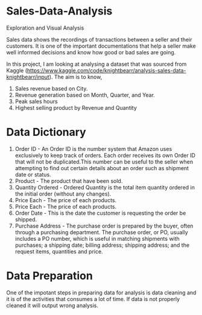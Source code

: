 # Sales-Data-Analysis
Exploration and Visual Analysis

Sales data shows the recordings of transactions between a seller and their customers. It is one of the important documentations that help a seller make well informed decisions and know how good or bad sales are going.

In this project, I am looking at analysing a dataset that was sourced from Kaggle (https://www.kaggle.com/code/knightbearr/analysis-sales-data-knightbearr/input).
The aim is to know,
1. Sales revenue based on City.
2. Revenue generation based on Month, Quarter, and Year.
3. Peak sales hours
4. Highest selling product by Revenue and Quantity

# Data Dictionary

1. Order ID - An Order ID is the number system that Amazon uses exclusively to keep track of orders. Each order receives its own Order ID that will not be duplicated.This number can be useful to the seller when attempting to find out certain details about an order such as shipment date or status.
2. Product - The product that have been sold.
3. Quantity Ordered - Ordered Quantity is the total item quantity ordered in the initial order (without any changes).
4.  Price Each - The price of each products.
5.  Price Each - The price of each products.
6.  Order Date - This is the date the customer is requesting the order be shipped.
7.   Purchase Address - The purchase order is prepared by the buyer, often through a purchasing department. The purchase order, or PO, usually includes a PO number, which is useful in matching shipments with purchases; a shipping date; billing address; shipping address; and the request items, quantities and price.
    
 # Data Preparation
 One of the impotant steps in preparing data for analysis is data cleaning and it is of the activities that consumes a lot of time. If data is not properly cleaned it will output wrong analysis. 
    
    
   
